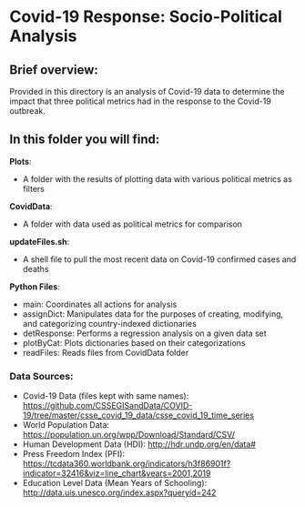 # Covid-19 Response: Socio-Political Analysis

## Brief overview:

Provided in this directory is an analysis of Covid-19 data to determine the impact that three political metrics had in the response to the Covid-19 outbreak.

## In this folder you will find:
**Plots**: 
- A folder with the results of plotting data with various political metrics as filters

**CovidData**: 
- A folder with data used as political metrics for comparison

**updateFiles.sh**: 
- A shell file to pull the most recent data on Covid-19 confirmed cases and deaths

**Python Files**:
- main: Coordinates all actions for analysis
- assignDict: Manipulates data for the purposes of creating, modifying, and categorizing country-indexed dictionaries
- detResponse: Performs a regression analysis on a given data set
- plotByCat: Plots dictionaries based on their categorizations
- readFiles: Reads files from CovidData folder

### Data Sources:
- Covid-19 Data (files kept with same names): https://github.com/CSSEGISandData/COVID-19/tree/master/csse_covid_19_data/csse_covid_19_time_series
- World Population Data: https://population.un.org/wpp/Download/Standard/CSV/
- Human Development Data (HDI): http://hdr.undp.org/en/data#
- Press Freedom Index (PFI): https://tcdata360.worldbank.org/indicators/h3f86901f?indicator=32416&viz=line_chart&years=2001,2019
- Education Level Data (Mean Years of Schooling): http://data.uis.unesco.org/index.aspx?queryid=242
